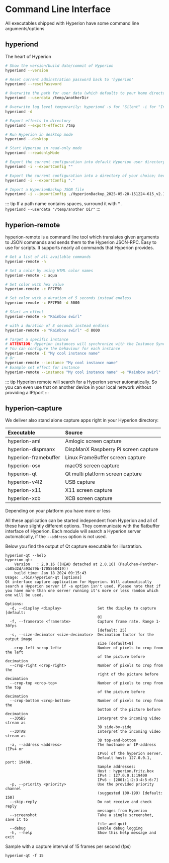 # Command Line Interface
All executables shipped with Hyperion have some command line arguments/options

## hyperiond
The heart of Hyperion
``` sh
# Show the version/build date/commit of Hyperion 
hyperiond --version

# Reset current adminstration password back to 'hyperion'
hyperiond --resetPassword

# Overwrite the path for user data (which defaults to your home directory)
hyperiond --userdata /temp/anotherDir

# Overwrite log level temporarily: hyperiond -s for "Silent" -i for "Info" and -d for "Debug"
hyperiond -d

# Export effects to directory
hyperiond --export-effects /tmp

# Run Hyperion in desktop mode
hyperiond --desktop

# Start Hyperion in read-only mode
hyperiond --readonlyMode

# Export the current configuration into default Hyperion user directory ~/.hyperion/archive 
hyperiond -i --exportConfig ""

# Export the current configuration into a directory of your choice; here the current directory
hyperiond -i --exportConfig "."

# Import a HyperionBackup JSON file
hyperiond -i --importConfig ./HyperionBackup_2025-05-28-151224-615_v2.1.json

```
::: tip
If a path name contains spaces, surround it with `“` . \
`hyperiond --userdata "/temp/another Dir"`
:::

## hyperion-remote
hyperion-remote is a command line tool which translates given arguments to JSON commands and sends them to the Hyperion JSON-RPC. Easy to use for scripts. It supports nearly all commands that Hyperion provides.

``` sh
# Get a list of all available commands
hyperion-remote -h

# Set a color by using HTML color names
hyperion-remote -c aqua

# Set color with hex value
hyperion-remote -c FF7F50

# Set color with a duration of 5 seconds instead endless 
hyperion-remote -c FF7F50 -d 5000

# Start an effect
hyperion-remote -e "Rainbow swirl"

# with a duration of 8 seconds instead endless
hyperion-remote -e "Rainbow swirl" -d 8000

# Target a specific instance
# ATTENTION: Hyperion instances will synchronize with the Instance Syncing feature by default
# You can configure the behaviour for each instance
hyperion-remote -I "My cool instance name"
# Or
hyperion-remote --instance "My cool instance name"
# Example set effect for instance
hyperion-remote --instance "My cool instance name" -e "Rainbow swirl"
```

::: tip
Hyperion remote will search for a Hyperion server automatically. So you can even use that on another device in your local network without providing a IP/port
:::

## hyperion-capture
We deliver also stand alone capture apps right in your Hyperion directory:
 
Executable  | Source
| :--- | :---
hyperion-aml | Amlogic screen capture
hyperion-dispmanx | DispManX Raspberry Pi screen capture
hyperion-framebuffer | Linux FrameBuffer screen capture 
hyperion-osx | macOS screen capture
hyperion-qt | Qt multi platform screen capture
hyperion-v4l2 | USB capture
hyperion-x11 | X11 screen capture
hyperion-xcb | XCB screen capture

Depending on your platform you have more or less

All these application can be started independent from Hyperion and all of these have slightly different options. They communicate with the flatbuffer interface of Hyperion. 
Each module will search a Hyperion server automatically, if the `--address` option is not used.

Below you find the output of Qt capture executable for illustration.

``` sh:no-line-numbers
hyperion-qt --help
hyperion-qt:
	Version   : 2.0.16 ((HEAD detached at 2.0.16) (Paulchen-Panther-cb85d2d/a93d79b-1705568419))
	build time: Jan 18 2024 09:15:43
Usage: ./bin/hyperion-qt [options]
Qt interface capture application for Hyperion. Will automatically search a Hyperion server if -a option isn't used. Please note that if you have more than one server running it's more or less random which one will be used.

Options:
  -d, --display <display>                Set the display to capture [default:
                                         0]
  -f, --framerate <framerate>            Capture frame rate. Range 1-30fps
                                         [default: 25]
  -s, --size-decimator <size-decimator>  Decimation factor for the output image
                                         size [default=8]
  --crop-left <crop-left>                Number of pixels to crop from the left
                                         of the picture before decimation
  --crop-right <crop-right>              Number of pixels to crop from the
                                         right of the picture before decimation
  --crop-top <crop-top>                  Number of pixels to crop from the top
                                         of the picture before decimation
  --crop-bottom <crop-bottom>            Number of pixels to crop from the
                                         bottom of the picture before decimation
  --3DSBS                                Interpret the incoming video stream as
                                         3D side-by-side
  --3DTAB                                Interpret the incoming video stream as
                                         3D top-and-bottom
  -a, --address <address>                The hostname or IP-address (IPv4 or
                                         IPv6) of the hyperion server.
                                         Default host: 127.0.0.1, port: 19400.
                                         Sample addresses:
                                         Host : hyperion.fritz.box
                                         IPv4 : 127.0.0.1:19400
                                         IPv6 : [2001:1:2:3:4:5:6:7]
  -p, --priority <priority>              Use the provided priority channel
                                         (suggested 100-199) [default: 150]
  --skip-reply                           Do not receive and check reply
                                         messages from Hyperion
  --screenshot                           Take a single screenshot, save it to
                                         file and quit
  --debug                                Enable debug logging
  -h, --help                             Show this help message and exit
``` 

Sample with a capture interval of 15 frames per second (fps)
``` sh:no-line-numbers
hyperion-qt -f 15
```
